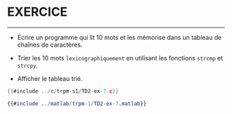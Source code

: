 # EXERCICE
----------

- Écrire un programme qui lit 10 mots et les mémorise dans un tableau de chaînes de caractères.

- Trier les 10 mots `lexicographiquement` en utilisant les fonctions `strcmp` et `strcpy`.

- Afficher le tableau trié.

<div class="tabbed-blocks">


```c
{{#include ../c/trpm-s1/TD2-ex-7.c}}
```

```matlab
{{#include ../matlab/trpm-1/TD2-ex-7.matlab}}
```
</div>
